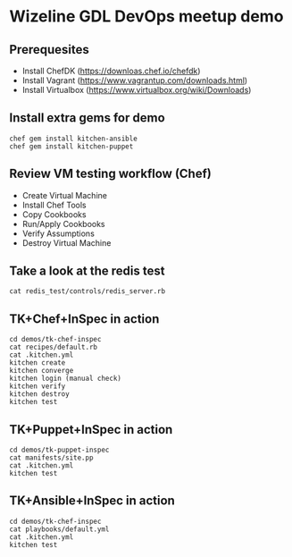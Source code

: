# Wizeline GDL DevOps meetup demo

## Prerequesites
 - Install ChefDK (https://downloas.chef.io/chefdk)
 - Install Vagrant (https://www.vagrantup.com/downloads.html)
 - Install Virtualbox (https://www.virtualbox.org/wiki/Downloads)

## Install extra gems for demo
    chef gem install kitchen-ansible
    chef gem install kitchen-puppet

## Review VM testing workflow (Chef)
  - Create Virtual Machine
  - Install Chef Tools
  - Copy Cookbooks
  - Run/Apply Cookbooks
  - Verify Assumptions
  - Destroy Virtual Machine

## Take a look at the redis test
    cat redis_test/controls/redis_server.rb

## TK+Chef+InSpec in action
    cd demos/tk-chef-inspec
    cat recipes/default.rb
    cat .kitchen.yml
    kitchen create
    kitchen converge
    kitchen login (manual check)
    kitchen verify
    kitchen destroy
    kitchen test

## TK+Puppet+InSpec in action
    cd demos/tk-puppet-inspec
    cat manifests/site.pp
    cat .kitchen.yml
    kitchen test
 
## TK+Ansible+InSpec in action
    cd demos/tk-chef-inspec
    cat playbooks/default.yml
    cat .kitchen.yml
    kitchen test